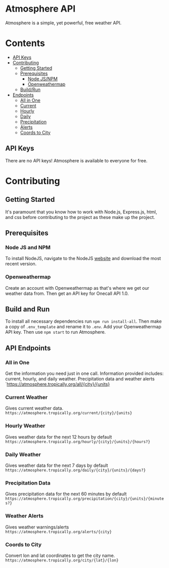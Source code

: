 # Atmosphere API 
Atmosphere is a simple, yet powerful, free weather API. 

# Contents
- [API Keys](#api-keys)
- [Contributing](#contributing)
    - [Getting Started](#getting-started)
    - [Prerequisites](#prerequisites)
        - [Node JS/NPM](#node-js-and-npm)
        - [Openweathermap](#openweathermap)
    - [Build/Run](#build-and-run)
- [Endpoints](#api-endpoints)
    - [All in One](#all-in-one)
    - [Current](#current-weather)
    - [Hourly](#hourly-weather)
    - [Daily](#daily-weather)
    - [Precipitation](#precipitation-data)
    - [Alerts](#weather-alerts)
    - [Coords to City](#coords-to-city)

## API Keys 
There are no API keys! Atmosphere is available to everyone for free.

# Contributing

## Getting Started 
It's paramount that you know how to work with Node.js, Express.js, html, and css before contributing to the project as these make up the project. 

## Prerequisites

### Node JS and NPM
To install NodeJS, navigate to the NodeJS [website](https://nodejs.org/en/) and download the most recent version.

### Openweathermap 
Create an account with Openweathermap as that's where we get our weather data from. Then get an API key for Onecall API 1.0.

## Build and Run
To install all necessary dependencies run ```npm run install-all```. Then make a copy of ```.env_template``` and rename it to ```.env```. Add your Openweathermap API key. Then use ```npm start``` to run Atmosphere.

## API Endpoints

### All in One
Get the information you need just in one call. Information provided includes: current, hourly, and daily weather. Precipitation data and weather alerts 
`https://atmosphere.tropically.org/all/{city}/{units}

### Current Weather
Gives current weather data.
`https://atmosphere.tropically.org/current/{city}/{units}`

### Hourly Weather
Gives weather data for the next 12 hours by default
`https://atmosphere.tropically.org/hourly/{city}/{units}/{hours?}`

### Daily Weather
Gives weather data for the next 7 days by default
`https://atmosphere.tropically.org/daily/{city}/{units}/{days?}`

### Precipitation Data
Gives precipitation data for the next 60 minutes by default
`https://atmosphere.tropically.org/precipitation/{city}/{units}/{minutes?}`

### Weather Alerts 
Gives weather warnings/alerts 
`https://atmosphere.tropically.org/alerts/{city}`

### Coords to City
Convert lon and lat coordinates to get the city name.
`https://atmosphere.tropically.org/city/{lat}/{lon}`